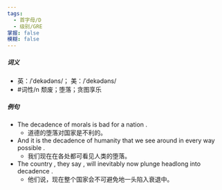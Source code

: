 ```yaml
---
tags:
  - 首字母/D
  - 级别/GRE
掌握: false
模糊: false
---
```

##### 词义
- 英：/ˈdekədəns/； 美：/ˈdekədəns/
- #词性/n  颓废；堕落；贪图享乐
##### 例句
- The decadence of morals is bad for a nation .
	- 道德的堕落对国家是不利的。
- And it is the decadence of humanity that we see around in every way possible .
	- 我们现在在各处都可看见人类的堕落。
- The country , they say , will inevitably now plunge headlong into decadence .
	- 他们说，现在整个国家会不可避免地一头陷入衰退中。

